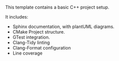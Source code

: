 This template contains a basic C++ project setup.

It includes:
  - Sphinx documentation, with plantUML diagrams.
  - CMake Project structure.
  - GTest integration.
  - Clang-Tidy linting
  - Clang-Format configuration
  - Line coverage